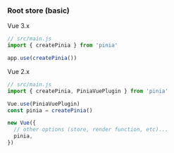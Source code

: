 ### Root store (basic)

Vue 3.x

```js
// src/main.js
import { createPinia } from 'pinia'

app.use(createPinia())
```


Vue 2.x

```js
// src/main.js
import { createPinia, PiniaVuePlugin } from 'pinia'

Vue.use(PiniaVuePlugin)
const pinia = createPinia()

new Vue({
  // other options (store, render function, etc)...
  pinia,
})
```


<aside class="notes">
</aside>

